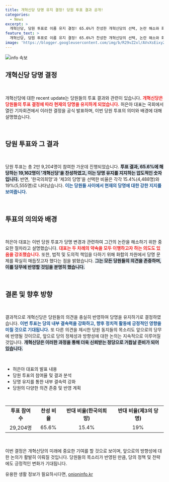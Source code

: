 ```yaml
---
title: 개혁신당 당명 유지 결정! 당원 투표 결과 공개!
categories:
  - News
excerpt: >
  개혁신당, 당원 투표로 이름 유지 결정! 65.6%가 찬성한 개혁신당의 선택, 논란 해소와 화합을 위해 나선 허은아 대표의 의중은? 클릭하여 자세한 소식을 확인하세요!
feature_text: >
  개혁신당, 당원 투표로 이름 유지 결정! 65.6%가 찬성한 개혁신당의 선택, 논란 해소와 화합을 위해 나선 허은아 대표의 의중은? 클릭하여 자세한 소식을 확인하세요!
image: 'https://blogger.googleusercontent.com/img/b/R29vZ2xl/AVvXsEixyZcFfHzMRdzZMjFBmAUKJYCLCGyLL1o632UiGVXcaFdKo_bkvkuCioo0uUKlGfBVcT3P84aROyZIXSBEx3Aw5nCQ3pTgDom1WDC4m8eifvWiAmWEEVb4x6G_l8C0QH225ldMjyaFvpxGEBGNO37VmDTDMHGhJPq73UglMfDca1-0aw/s1600/blogspot.png'
---
```


<p><img src="https://blogger.googleusercontent.com/img/b/R29vZ2xl/AVvXsEixyZcFfHzMRdzZMjFBmAUKJYCLCGyLL1o632UiGVXcaFdKo_bkvkuCioo0uUKlGfBVcT3P84aROyZIXSBEx3Aw5nCQ3pTgDom1WDC4m8eifvWiAmWEEVb4x6G_l8C0QH225ldMjyaFvpxGEBGNO37VmDTDMHGhJPq73UglMfDca1-0aw/s1600/blogspot.png" alt="info 속보" /></p>

<h2 data-ke-size="size26">개혁신당 당명 결정</h2>

<p data-ke-size="size16">&nbsp;</p>

<p>개혁신당에 대한 recent update는 당원들의 투표 결과와 관련이 있습니다. <b><span style="color: #ee2323;">개혁신당은 당원들의 투표 결정에 따라 현재의 당명을 유지하게 되었습니다.</span></b> 허은아 대표는 국회에서 열린 기자회견에서 이러한 결정을 공식 발표하며, 이번 당원 투표의 의미와 배경에 대해 설명했습니다. </p>

<p data-ke-size="size16">&nbsp;</p>

<h2 data-ke-size="size26">당원 투표와 그 결과</h2>

<p data-ke-size="size16">&nbsp;</p>

<p>당원 투표는 총 2만 9,204명이 참여한 가운데 진행되었습니다. <b><span style="background-color: #21538527;">투표 결과, 65.6%에 해당하는 19,162명이 '개혁신당'을 찬성하였고, 이는 당명 유지를 지지하는 압도적인 숫자입니다.</span></b> 반면, '한국의희망'과 '제3의 당명'을 선택한 비율은 각각 15.4%(4,488명)와 19%(5,555명)로 나타났습니다. <b><span style="color: #1a5490;">이는 당원들 사이에서 현재의 당명에 대한 강한 지지를 보여줍니다.</span></b></p>

<p data-ke-size="size16">&nbsp;</p>

<h2 data-ke-size="size26">투표의 의의와 배경</h2>

<p data-ke-size="size16">&nbsp;</p>

<p>허은아 대표는 이번 당원 투표가 당명 변경과 관련하여 그간의 논란을 해소하기 위한 중요한 절차라고 설명했습니다. <b><span style="color: #ee2323;">대표는 두 차례의 약속을 모두 이행하고자 하는 의도도 있음을 강조했습니다.</span></b> 또한, 법적 및 도의적 책임을 다하기 위해 화합의 차원에서 당명 문제를 확실히 매듭짓고자 했다는 점을 밝혔습니다. <b><span style="background-color: #21538527;">그는 모든 당원들의 의견을 존중하며, 이를 당무에 반영할 것임을 분명히 했습니다.</span></b> </p>

<p data-ke-size="size16">&nbsp;</p>

<h2 data-ke-size="size26">결론 및 향후 방향</h2>

<p data-ke-size="size16">&nbsp;</p>

<p>결과적으로 개혁신당은 당원들의 의견을 충실히 반영하여 당명을 유지하기로 결정하였습니다. <b><span style="color: #1a5490;">이번 투표는 당의 내부 결속력을 강화하고, 향후 정치적 활동에 긍정적인 영향을 미칠 것으로 기대됩니다.</span></b> 또 다른 의견을 제시한 당원 동지들의 목소리도 앞으로의 당무에 반영될 것이므로, 앞으로 당의 정체성과 방향성에 대한 논의는 지속적으로 이루어질 것입니다. <b><span style="background-color: #21538527;">개혁신당은 이러한 과정을 통해 더욱 신뢰받는 정당으로 거듭날 준비가 되어 있습니다.</span></b></p>

<p data-ke-size="size16">&nbsp;</p>

<ul>
    <li>허은아 대표의 발표 내용</li>
    <li>당원 투표의 참여율 및 결과 분석</li>
    <li>당명 유지를 통한 내부 결속력 강화</li>
    <li>당원의 다양한 의견 존중 및 반영 계획</li>
</ul>

<p data-ke-size="size16">&nbsp;</p>

<table>
    <tr>
        <td style="text-align: center; height: 17px;"><b>투표 참여 수</b></td>
        <td style="text-align: center; height: 17px;"><b>찬성 비율</b></td>
        <td style="text-align: center; height: 17px;"><b>반대 비율(한국의희망)</b></td>
        <td style="text-align: center; height: 17px;"><b>반대 비율(제3의 당명)</b></td>
    </tr>
    <tr>
        <td style="text-align: center; height: 17px;">29,204명</td>
        <td style="text-align: center; height: 17px;">65.6%</td>
        <td style="text-align: center; height: 17px;">15.4%</td>
        <td style="text-align: center; height: 17px;">19%</td>
    </tr>
</table> 

<p data-ke-size="size16">&nbsp;</p>

<p>이번 결정은 개혁신당의 미래에 중요한 기여를 할 것으로 보이며, 앞으로의 방향성에 대한 논의가 활발히 이뤄질 것입니다. 당원들의 목소리가 반영된 만큼, 당의 정책 및 전략에도 긍정적인 변화가 기대됩니다.</p>
유용한 생활 정보가 필요하시다면, <a href="https://onioninfo.kr" rel="dofollow">onioninfo.kr</a>


